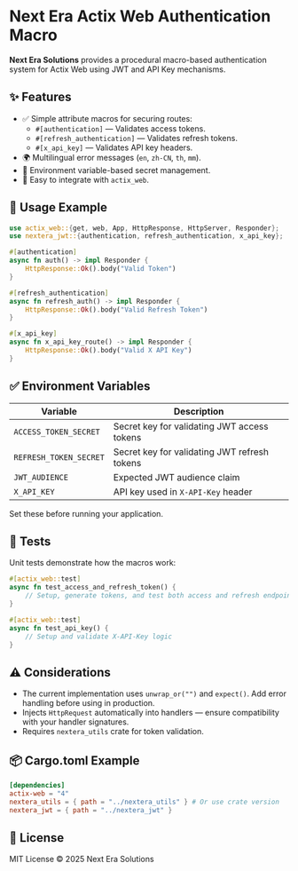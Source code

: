 # Next Era Actix Web Authentication Macro

**Next Era Solutions** provides a procedural macro-based authentication system for Actix Web using JWT and API Key mechanisms.

## ✨ Features

- ✅ Simple attribute macros for securing routes:
    - `#[authentication]` — Validates access tokens.
    - `#[refresh_authentication]` — Validates refresh tokens.
    - `#[x_api_key]` — Validates API key headers.
- 🌍 Multilingual error messages (`en`, `zh-CN`, `th`, `mm`).
- 🔐 Environment variable-based secret management.
- 🔧 Easy to integrate with `actix_web`.

## 🚀 Usage Example

```rust
use actix_web::{get, web, App, HttpResponse, HttpServer, Responder};
use nextera_jwt::{authentication, refresh_authentication, x_api_key};

#[authentication]
async fn auth() -> impl Responder {
    HttpResponse::Ok().body("Valid Token")
}

#[refresh_authentication]
async fn refresh_auth() -> impl Responder {
    HttpResponse::Ok().body("Valid Refresh Token")
}

#[x_api_key]
async fn x_api_key_route() -> impl Responder {
    HttpResponse::Ok().body("Valid X API Key")
}
```

## ✅ Environment Variables

| Variable               | Description                         |
|------------------------|-------------------------------------|
| `ACCESS_TOKEN_SECRET`  | Secret key for validating JWT access tokens |
| `REFRESH_TOKEN_SECRET` | Secret key for validating JWT refresh tokens |
| `JWT_AUDIENCE`         | Expected JWT audience claim         |
| `X_API_KEY`            | API key used in `X-API-Key` header  |

Set these before running your application.

## 🧪 Tests

Unit tests demonstrate how the macros work:

```rust
#[actix_web::test]
async fn test_access_and_refresh_token() {
    // Setup, generate tokens, and test both access and refresh endpoints
}
```

```rust
#[actix_web::test]
async fn test_api_key() {
    // Setup and validate X-API-Key logic
}
```

## ⚠️ Considerations

- The current implementation uses `unwrap_or("")` and `expect()`. Add error handling before using in production.
- Injects `HttpRequest` automatically into handlers — ensure compatibility with your handler signatures.
- Requires `nextera_utils` crate for token validation.

## 📦 Cargo.toml Example

```toml
[dependencies]
actix-web = "4"
nextera_utils = { path = "../nextera_utils" } # Or use crate version
nextera_jwt = { path = "../nextera_jwt" }
```

## 📜 License

MIT License © 2025 Next Era Solutions
